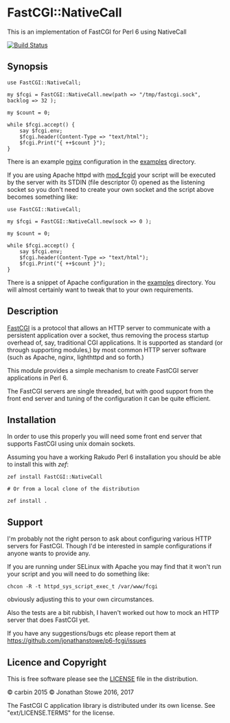# FastCGI::NativeCall #

This is an implementation of FastCGI for Perl 6 using NativeCall

[![Build Status](https://travis-ci.org/jonathanstowe/p6-fcgi.svg?branch=master)](https://travis-ci.org/jonathanstowe/p6-fcgi)

## Synopsis

```perl6
use FastCGI::NativeCall;

my $fcgi = FastCGI::NativeCall.new(path => "/tmp/fastcgi.sock", backlog => 32 );

my $count = 0;

while $fcgi.accept() {
	say $fcgi.env;
    $fcgi.header(Content-Type => "text/html");
    $fcgi.Print("{ ++$count }");
}
```
There is an example [nginx](http://nginx.org/) configuration in the [examples](examples) directory.

If you are using Apache httpd with [mod_fcgid](https://httpd.apache.org/mod_fcgid/mod/mod_fcgid.html)
your script will be executed by the server with its STDIN (file descriptor 0) opened as the listening
socket so you don't need to create your own socket and the script above becomes something like: 

```perl6
use FastCGI::NativeCall;

my $fcgi = FastCGI::NativeCall.new(sock => 0 );

my $count = 0;

while $fcgi.accept() {
	say $fcgi.env;
    $fcgi.header(Content-Type => "text/html");
    $fcgi.Print("{ ++$count }");
}
```

There is a snippet of Apache configuration in the [examples](examples/apache.conf) directory. You
will almost certainly want to tweak that to your own requirements.

## Description

[FastCGI](https://fastcgi-archives.github.io/) is a protocol that allows an HTTP server to communicate
with a persistent application over a socket, thus removing the process startup overhead of, say, traditional
CGI applications.  It is supported as standard (or through supporting modules,) by most common HTTP server
software (such as Apache, nginx, lighthttpd and so forth.)

This module provides a simple mechanism to create FastCGI server applications in Perl 6.

The FastCGI servers are single threaded, but with good support from the front end server and tuning of the
configuration it can be quite efficient.

## Installation

In order to use this properly you will need some front end server that supports FastCGI using unix domain sockets.

Assuming you have a working Rakudo Perl 6 installation you should be able to install this with *zef*:

	zef install FastCGI::NativeCall

	# Or from a local clone of the distribution

	zef install .

## Support

I'm probably not the right person to ask about configuring various HTTP servers for FastCGI. Though I'd
be interested in sample configurations if anyone wants to provide any.

If you are running under SELinux with Apache you may find that it won't run your script and you will 
need to do something like:

    chcon -R -t httpd_sys_script_exec_t /var/www/fcgi

obviously adjusting this to your own circumstances.

Also the tests are a bit rubbish, I haven't worked out how to mock an HTTP server that does FastCGI yet.

If you have any suggestions/bugs etc please report them at https://github.com/jonathanstowe/p6-fcgi/issues

## Licence and Copyright

This is free software please see the [LICENSE](LICENSE) file in the distribution.

© carbin 2015
© Jonathan Stowe 2016, 2017

The FastCGI C application library is distributed under its own license.
See "ext/LICENSE.TERMS" for the license.
